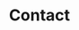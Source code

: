---
title: "Contact"
description : "this is a meta description"

office:
  title : "Contact Us"
  email : "scout [at] agendascout [dot] app"
  content : "Questions? Suggestions? Send us an email!"
    
draft: false
---